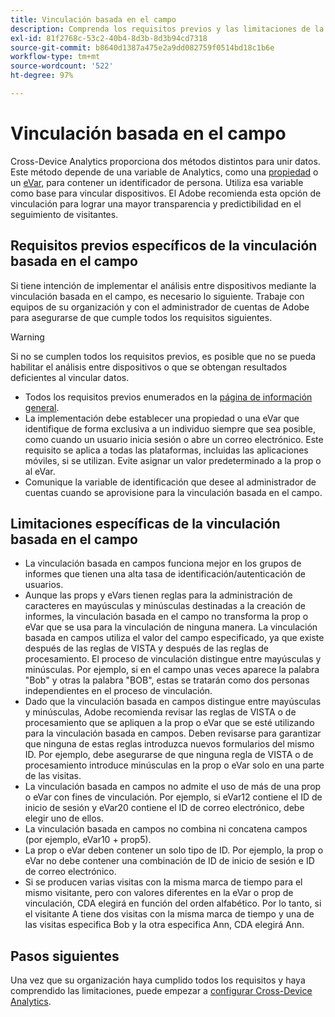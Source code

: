 ```yaml
---
title: Vinculación basada en el campo
description: Comprenda los requisitos previos y las limitaciones de la vinculación de datos mediante la vinculación basada en el campo.
exl-id: 81f2768c-53c2-40b4-8d3b-8d3b94cd7318
source-git-commit: b8640d1387a475e2a9dd082759f0514bd18c1b6e
workflow-type: tm+mt
source-wordcount: '522'
ht-degree: 97%

---
```


# Vinculación basada en el campo

Cross-Device Analytics proporciona dos métodos distintos para unir datos. Este método depende de una variable de Analytics, como una [propiedad](/help/implement/vars/page-vars/prop.md) o un [eVar](/help/implement/vars/page-vars/evar.md), para contener un identificador de persona. Utiliza esa variable como base para vincular dispositivos. El Adobe recomienda esta opción de vinculación para lograr una mayor transparencia y predictibilidad en el seguimiento de visitantes.

## Requisitos previos específicos de la vinculación basada en el campo

Si tiene intención de implementar el análisis entre dispositivos mediante la vinculación basada en el campo, es necesario lo siguiente. Trabaje con equipos de su organización y con el administrador de cuentas de Adobe para asegurarse de que cumple todos los requisitos siguientes.

>[!WARNING]
>
>Si no se cumplen todos los requisitos previos, es posible que no se pueda habilitar el análisis entre dispositivos o que se obtengan resultados deficientes al vincular datos.

* Todos los requisitos previos enumerados en la [página de información general](overview.md).
* La implementación debe establecer una propiedad o una eVar que identifique de forma exclusiva a un individuo siempre que sea posible, como cuando un usuario inicia sesión o abre un correo electrónico. Este requisito se aplica a todas las plataformas, incluidas las aplicaciones móviles, si se utilizan. Evite asignar un valor predeterminado a la prop o al eVar.
* Comunique la variable de identificación que desee al administrador de cuentas cuando se aprovisione para la vinculación basada en el campo.

## Limitaciones específicas de la vinculación basada en el campo

* La vinculación basada en campos funciona mejor en los grupos de informes que tienen una alta tasa de identificación/autenticación de usuarios.
* Aunque las props y eVars tienen reglas para la administración de caracteres en mayúsculas y minúsculas destinadas a la creación de informes, la vinculación basada en el campo no transforma la prop o eVar que se usa para la vinculación de ninguna manera. La vinculación basada en campos utiliza el valor del campo especificado, ya que existe después de las reglas de VISTA y después de las reglas de procesamiento. El proceso de vinculación distingue entre mayúsculas y minúsculas. Por ejemplo, si en el campo unas veces aparece la palabra &quot;Bob&quot; y otras la palabra &quot;BOB&quot;, estas se tratarán como dos personas independientes en el proceso de vinculación.
* Dado que la vinculación basada en campos distingue entre mayúsculas y minúsculas, Adobe recomienda revisar las reglas de VISTA o de procesamiento que se apliquen a la prop o eVar que se esté utilizando para la vinculación basada en campos. Deben revisarse para garantizar que ninguna de estas reglas introduzca nuevos formularios del mismo ID. Por ejemplo, debe asegurarse de que ninguna regla de VISTA o de procesamiento introduce minúsculas en la prop o eVar solo en una parte de las visitas.
* La vinculación basada en campos no admite el uso de más de una prop o eVar con fines de vinculación. Por ejemplo, si eVar12 contiene el ID de inicio de sesión y eVar20 contiene el ID de correo electrónico, debe elegir uno de ellos.
* La vinculación basada en campos no combina ni concatena campos (por ejemplo, eVar10 + prop5).
* La prop o eVar deben contener un solo tipo de ID. Por ejemplo, la prop o eVar no debe contener una combinación de ID de inicio de sesión e ID de correo electrónico.
* Si se producen varias visitas con la misma marca de tiempo para el mismo visitante, pero con valores diferentes en la eVar o prop de vinculación, CDA elegirá en función del orden alfabético. Por lo tanto, si el visitante A tiene dos visitas con la misma marca de tiempo y una de las visitas especifica Bob y la otra especifica Ann, CDA elegirá Ann.


## Pasos siguientes

Una vez que su organización haya cumplido todos los requisitos y haya comprendido las limitaciones, puede empezar a [configurar Cross-Device Analytics](setup.md).
